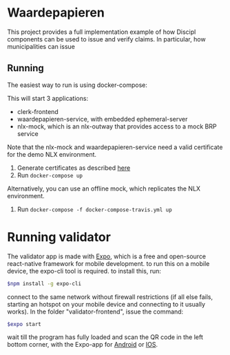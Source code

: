 # Waardepapieren

This project provides a full implementation example of how Discipl components can be used to issue and
verify claims. In particular, how municipalities can issue

## Running

The easiest way to run is using docker-compose:

This will start 3 applications:

- clerk-frontend
- waardepapieren-service, with embedded ephemeral-server
- nlx-mock, which is an nlx-outway that provides access to a mock BRP service

Note that the nlx-mock and waardepapieren-service need a valid certificate for the demo NLX environment.

1. Generate certificates as described [here](https://docs.nlx.io/get-started/create-certificates/)
2. Run `docker-compose up`

Alternatively, you can use an offline mock, which replicates the NLX environment.

1. Run `docker-compose -f docker-compose-travis.yml up`

# Running validator
The validator app is made with [Expo](https://expo.io/), which is a free and open-source react-native framework for mobile development. to run this on a mobile device, the expo-cli tool is required. to install this, run:
```bash
$npm install -g expo-cli
```
connect to the same network without firewall restrictions (if all else fails, starting an hotspot on your mobile device and connecting to it usually works). In the folder "validator-frontend", issue the command:
```bash
$expo start
```
wait till the program has fully loaded and scan the QR code in the left bottom corner, with the Expo-app for [Android](https://play.google.com/store/apps/details?id=host.exp.exponent) or [IOS](https://itunes.apple.com/us/app/expo-client/).
